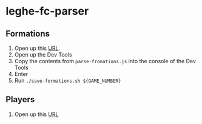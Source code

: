 # leghe-fc-parser

## Formations

1. Open up this [URL](https://www.fantacalcio.it/probabili-formazioni-serie-a).
1. Open up the Dev Tools
1. Copy the contents from `parse-fromations.js` into the console of the Dev Tools
1. Enter
1. Run `./save-formations.sh ${GAME_NUMBER}`

## Players

1. Open up this [URL](https://www.footballcritic.com/serie-a/season-2020-2021/player-stats/all/8/45810)